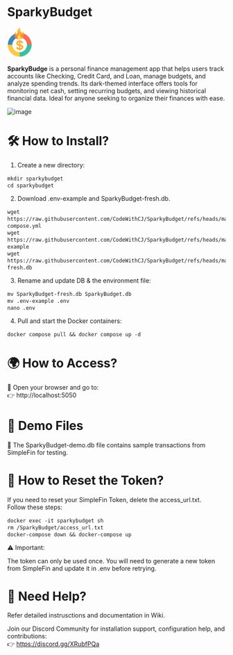 # SparkyBudget
<img src="SparkyBudget.png" alt="Logo" width="60">  

**SparkyBudge** is a personal finance management app that helps users track accounts like Checking, Credit Card, and Loan, manage budgets, and analyze spending trends. Its dark-themed interface offers tools for monitoring net cash, setting recurring budgets, and viewing historical financial data. Ideal for anyone seeking to organize their finances with ease.

![image](https://github.com/user-attachments/assets/05cd8d45-2d55-4520-abee-cc2eda49557a)


# 🛠 How to Install?  
1. Create a new directory:  
```
mkdir sparkybudget
cd sparkybudget
```  
2. Download .env-example and SparkyBudget-fresh.db.
```
wget https://raw.githubusercontent.com/CodeWithCJ/SparkyBudget/refs/heads/main/docker-compose.yml  
wget https://raw.githubusercontent.com/CodeWithCJ/SparkyBudget/refs/heads/main/.env-example  
wget https://raw.githubusercontent.com/CodeWithCJ/SparkyBudget/refs/heads/main/SparkyBudget-fresh.db  
```  
3. Rename and update DB & the environment file:  
```
mv SparkyBudget-fresh.db SparkyBudget.db
mv .env-example .env
nano .env
```    
4. Pull and start the Docker containers:  
```
docker compose pull && docker compose up -d
```    


# 🌍 How to Access?  
📍 Open your browser and go to:  
👉 http://localhost:5050  


# 📂 Demo Files  
📌 The SparkyBudget-demo.db file contains sample transactions from SimpleFin for testing.  


# 🔄 How to Reset the Token?  
If you need to reset your SimpleFin Token, delete the access_url.txt.  
Follow these steps:  

```
docker exec -it sparkybudget sh  
rm /SparkyBudget/access_url.txt  
docker-compose down && docker-compose up  
```


⚠️ Important:  

The token can only be used once.  You will need to generate a new token from SimpleFin and update it in .env before retrying.  


# 💬 Need Help?  
Refer detailed instrusctions and documentation in Wiki.  

Join our Discord Community for installation support, configuration help, and contributions:  
👉 https://discord.gg/XRubfPQa  



